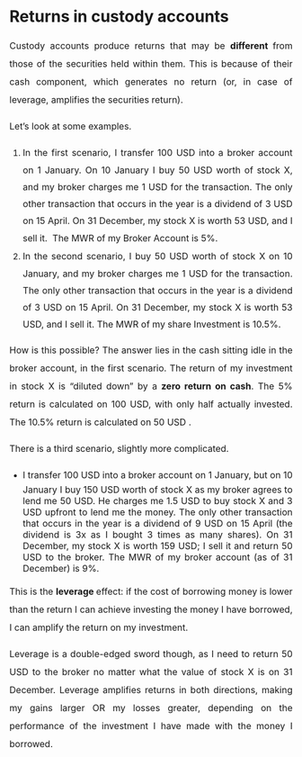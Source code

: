 # Returns in custody accounts

<p style="margin-left: 0in; font-size: 15px; font-family: margin-bottom: 8pt; line-height: 200%; text-align: justify;"><span dir="ltr" style="font-size: 16px; line-height: 200%;">Custody accounts produce returns that may be <strong>different&nbsp;</strong>from those of the securities held within them. This is because of their cash component, which generates no return (or, in case of leverage, amplifies the securities return).</span></p>

<p style="margin-left: 0in; font-size: 15px; font-family: margin-bottom: 8pt; line-height: 200%; text-align: justify;"><span style="font-size: 16px;"><span style="line-height: 200%;">Let’s look at some examples.&nbsp;</span></span></p>

<ol><li style="font-size: 15px; font-family: margin-bottom: 8pt; line-height: 200%; text-align: justify;"><span style="font-size: 16px;"><span dir="ltr" style="line-height: 200%;">In the first scenario, I transfer 100 USD into a broker account on 1 January. On 10 January I buy 50 USD worth of stock X, and my broker charges me 1 USD for the transaction. The only other transaction that occurs in the year is a dividend of 3 USD on 15 April. On 31 December, my stock X is worth 53 USD, and I sell it. &nbsp;<span style="line-height: 200%;">The MWR of my Broker Account</span> is 5%.</span></span></li><li style="font-size: 15px; font-family: margin-bottom: 8pt; line-height: 200%; text-align: justify;"><span style="font-size: 16px;"><span dir="ltr" style="line-height: 200%;">In the second scenario, I buy 50 USD worth of stock X on 10 January, and my broker charges me 1 USD for the transaction. The only other transaction that occurs in the year is a dividend of 3 USD on 15 April. On 31 December, my stock X is worth 53 USD, and I sell it. The MWR of my share Investment is 10.5%.</span></span></li></ol>

<p style="margin-left: 0in; font-size: 15px; font-family: margin-bottom: 8pt; line-height: 200%; text-align: justify;"><span style="font-size: 16px;"><span dir="ltr" style="line-height: 200%;">How is this possible? The answer lies in the cash sitting idle in the broker account, in the first scenario. The return of my investment in stock X is “diluted down” by a <strong>zero return on cash</strong>. The 5% return is calculated on 100 USD, with only half actually invested. The 10.5% return is calculated on 50 USD .</span></span></p>

<p style="margin-left: 0in; font-size: 15px; font-family: margin-bottom: 8pt; line-height: 200%; text-align: justify;"><span style="font-size: 16px;"><span style="line-height: 200%;">There is a third scenario, slightly more complicated.&nbsp;</span></span></p>

<ul><li style="text-align: justify;"><span style="font-size: 16px;"><span dir="ltr" style="line-height: 200%;">I transfer 100 USD into a broker account on 1 January, but on 10 January I buy 150 USD worth of stock X as my broker agrees to lend me 50 USD. He charges me 1.5 USD to buy stock X and 3 USD upfront to lend me the money. The only other transaction that occurs in the year is a dividend of 9 USD on 15 April (the dividend is 3x as I bought 3 times as many shares). On 31 December, my stock X is worth 159 USD; I sell it and return 50 USD to the broker. The MWR of my broker account (as of 31 December) is 9%.&nbsp;</span></span></li></ul>

<p style="margin-left: 0in; font-size: 15px; font-family: margin-bottom: 8pt; line-height: 200%; text-align: justify;"><span style="font-size: 16px;"><span style="line-height: 200%;">This is the <strong>leverage&nbsp;</strong>effect: if the cost of borrowing money is lower than the return I can achieve investing the money I have borrowed, I can amplify the return on my investment.&nbsp;</span></span></p>

<p style="margin-left: 0in; font-size: 15px; font-family: margin-bottom: 8pt; line-height: 200%; text-align: justify;"><span style="font-size: 16px;"><span style="line-height: 200%;">Leverage is a double-edged sword though, as I need to return 50 USD to the broker no matter what the value of stock X is on 31 December. Leverage amplifies returns in both directions, making my gains larger OR my losses greater, depending on the performance of the investment I have made with the money I borrowed.&nbsp;</span></span></p>

<p style="margin-left: 0in; font-size: 15px; font-family: margin-bottom: 8pt; line-height: 200%; text-align: justify;"><span style="font-size: 16px; line-height: 200%;">&nbsp;</span></p>
